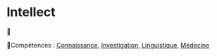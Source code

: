 # Intellect

🚧

🚧Compétences : [Connaissance](/docs/competences/connaissance.md), [Investigation](/docs/competences/investigation.md), [Linguistique](/docs/competences/linguistique.md), [Médecine](/docs/competences/medecine.md)
